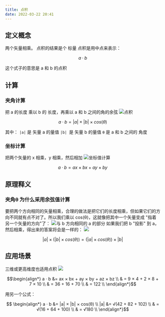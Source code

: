```yaml
---
title: 点积
date: 2022-03-22 20:41
---
```

## 定义概念
两个矢量相乘。
点积的结果是个 标量
点积是用中点来表示：
```math
a · b
```
这个式子的意思是 a 和 b 的点积
## 计算
### 夹角计算
把 a 的长度 乘以 b 的 长度，再乘以 a 和 b 之间的角的余弦
![点积](./_image/2022-03-22/2022-03-22-20-45-19@2x.jpg?c=1)
```math
a · b = |a| × |b| × cos(θ)
```
其中：
``|a|`` 是 矢量 a 的量值
``|b| ``是 矢量 b 的量值
``θ`` 是 a 和 b 之间的 角度
### 坐标计算
把两个矢量的 x 相乘，y 相乘，然后相加
![坐标值计算](./_image/2022-03-22/2022-03-22-20-49-13@2x.jpg?c=1)
```math
a · b = ax × bx + ay × by
```
## 原理释义
### 夹角θ 为什么采用余弦值计算
要把两个方向相同的矢量相乘，合理的做法是把它们的长度相乘，但如果它们的方向不同就有点不对了。所以我们乘以 cos(θ)，这就像把其中一个矢量变成 "指着另一个矢量的方向"了：
![与 b 方向相同的 a 的部分](./_image/2022-03-22/2022-03-22-21-03-35@2x.jpg?c=1)
如果我们把 b "投影" 到 a，然后相乘，得出来的答案将会是一样的：
![](./_image/2022-03-22/2022-03-22-21-05-49@2x.jpg?c=1)
```math
|a| × (|b| × cos(θ)) = (|a| × cos(θ)) × |b|
```
## 应用场景
三维或更高维度也适用点积
![](./_image/2022-03-22/2022-03-22-21-14-22@2x.jpg)
```math
\begin{align*}
a · b &= ax × bx + ay × by + az × bz  \\
        & =  9 × 4 + 2 × 8 + 7 × 10 \\
        & = 36 + 16 + 70 \\
        & = 122 \\
\end{align*}
```
用另一个公式：
```math

\begin{align*}
a · b &= |a| × |b| × cos(θ) \\
|a| &= √(42 + 82 + 102) \\
       & = √(16 + 64 + 100) \\
 & = √180 \\
\end{align*}
```

